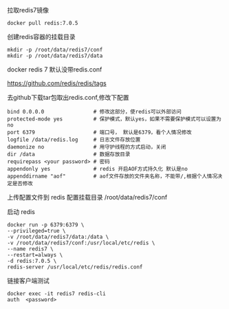 拉取redis7镜像

```
docker pull redis:7.0.5
```

创建redis容器的挂载目录

```
mkdir -p /root/data/redis7/conf
mkdir -p /root/data/redis7/data
```

docker redis 7  默认没带redis.conf

https://github.com/redis/redis/tags

去github下载tar包取出redis.conf,修改下配置

```
bind 0.0.0.0                # 修改这部分，使redis可以外部访问
protected-mode yes          # 保护模式，默认yes，如果不需要保护模式可以设置为no
port 6379                   # 端口号， 默认是6379，看个人情况修改
logfile /data/redis.log     # 日志文件存放位置
daemonize no                # 用守护线程的方式启动，关闭
dir /data                   # 数据存放目录
requirepass <your password> # 密码
appendonly yes              # redis 开启AOF方式持久化 默认是no
appenddirname "aof"         # aof文件存放的文件夹名称，不能带/,根据个人情况决定是否修改
```

上传配置文件到 redis 配置挂载目录  /root/data/redis7/conf

启动 redis

```
docker run -p 6379:6379 \
--privileged=true \
-v /root/data/redis7/data:/data \
-v /root/data/redis7/conf:/usr/local/etc/redis \
--name redis7 \
--restart=always \
-d redis:7.0.5 \
redis-server /usr/local/etc/redis/redis.conf
```

链接客户端测试

```
docker exec -it redis7 redis-cli
auth  <password>
```





































